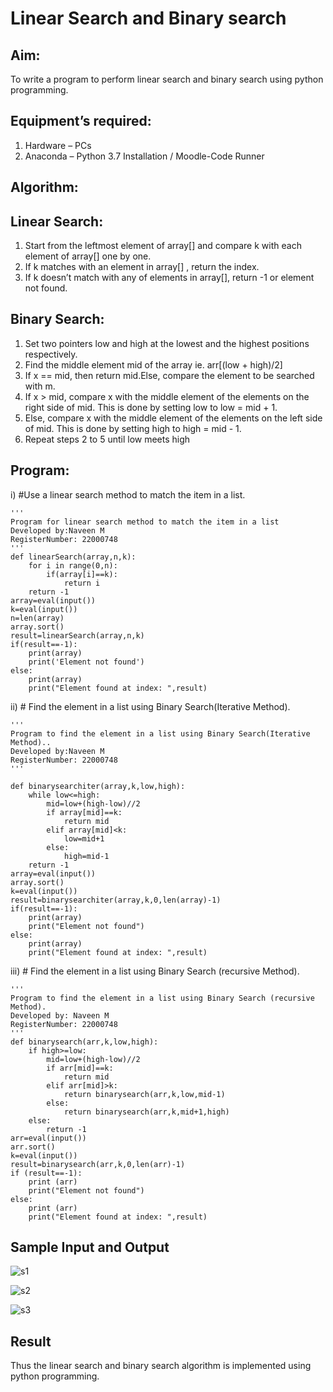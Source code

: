 # Linear Search and Binary search
## Aim:
To write a program to perform linear search and binary search using python programming.
## Equipment’s required:
1.	Hardware – PCs
2.	Anaconda – Python 3.7 Installation / Moodle-Code Runner
## Algorithm:
## Linear Search:
1.	Start from the leftmost element of array[] and compare k with each element of array[] one by one.
2.	If k matches with an element in array[] , return the index.
3.	If k doesn’t match with any of elements in array[], return -1 or element not found.
## Binary Search:
1.	Set two pointers low and high at the lowest and the highest positions respectively.
2.	Find the middle element mid of the array ie. arr[(low + high)/2]
3.	If x == mid, then return mid.Else, compare the element to be searched with m.
4.	If x > mid, compare x with the middle element of the elements on the right side of mid. This is done by setting low to low = mid + 1.
5.	Else, compare x with the middle element of the elements on the left side of mid. This is done by setting high to high = mid - 1.
6.	Repeat steps 2 to 5 until low meets high
## Program:
i)	#Use a linear search method to match the item in a list.
```
''' 
Program for linear search method to match the item in a list
Developed by:Naveen M
RegisterNumber: 22000748
'''
def linearSearch(array,n,k):
    for i in range(0,n):
        if(array[i]==k):
            return i
    return -1
array=eval(input())
k=eval(input())
n=len(array)
array.sort()
result=linearSearch(array,n,k)
if(result==-1):
    print(array)
    print('Element not found')
else:
    print(array)
    print("Element found at index: ",result)
```
ii)	# Find the element in a list using Binary Search(Iterative Method).
```
''' 
Program to find the element in a list using Binary Search(Iterative Method)..
Developed by:Naveen M
RegisterNumber: 22000748
'''

def binarysearchiter(array,k,low,high):
    while low<=high:
        mid=low+(high-low)//2
        if array[mid]==k:
            return mid
        elif array[mid]<k:
            low=mid+1
        else:
            high=mid-1
    return -1
array=eval(input())
array.sort()
k=eval(input())
result=binarysearchiter(array,k,0,len(array)-1)
if(result==-1):
    print(array)
    print("Element not found")
else:
    print(array)
    print("Element found at index: ",result)
```
iii)	# Find the element in a list using Binary Search (recursive Method).
```
''' 
Program to find the element in a list using Binary Search (recursive Method).
Developed by: Naveen M
RegisterNumber: 22000748 
'''
def binarysearch(arr,k,low,high):
    if high>=low:
        mid=low+(high-low)//2
        if arr[mid]==k:
            return mid
        elif arr[mid]>k:
            return binarysearch(arr,k,low,mid-1)
        else:
            return binarysearch(arr,k,mid+1,high)
    else:
        return -1
arr=eval(input())
arr.sort()
k=eval(input())
result=binarysearch(arr,k,0,len(arr)-1)
if (result==-1):
    print (arr)
    print("Element not found")
else:
    print (arr)
    print("Element found at index: ",result)
```
## Sample Input and Output
![s1](https://user-images.githubusercontent.com/117974950/214043048-7f9f8ca4-cf0f-434c-9cd3-e1cf4b33a3f6.png)


![s2](https://user-images.githubusercontent.com/117974950/214043067-4e6f9ca3-8590-4126-ad6c-cd040a2ac1dd.png)



![s3](https://user-images.githubusercontent.com/117974950/214043127-388be65f-ba06-4f20-aadf-42ed71409eb3.png)

## Result
Thus the linear search and binary search algorithm is implemented using python programming.

